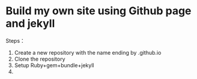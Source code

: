 # Build my own site using Github page and jekyll

Steps：
1. Create a new repository with the name ending by .github.io
2. Clone the repository
3. Setup Ruby+gem+bundle+jekyll
4. 

